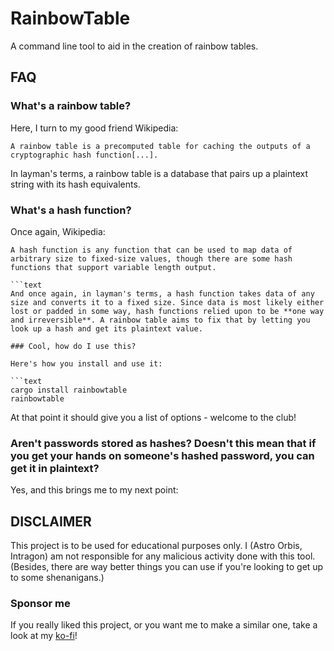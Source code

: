 # RainbowTable

A command line tool to aid in the creation of rainbow tables.

## FAQ

### What's a rainbow table?

Here, I turn to my good friend Wikipedia:

```text
A rainbow table is a precomputed table for caching the outputs of a cryptographic hash function[...].
```

In layman's terms, a rainbow table is a database that pairs up a plaintext string with its hash equivalents.

### What's a hash function?

Once again, Wikipedia:

```text
A hash function is any function that can be used to map data of arbitrary size to fixed-size values, though there are some hash functions that support variable length output.

```text
And once again, in layman's terms, a hash function takes data of any size and converts it to a fixed size. Since data is most likely either lost or padded in some way, hash functions relied upon to be **one way and irreversible**. A rainbow table aims to fix that by letting you look up a hash and get its plaintext value.

### Cool, how do I use this?

Here's how you install and use it:

```text
cargo install rainbowtable
rainbowtable
```

At that point it should give you a list of options -  welcome to the club!

### Aren't passwords stored as hashes? Doesn't this mean that if you get your hands on someone's hashed password, you can get it in plaintext?

Yes, and this brings me to my next point:

## DISCLAIMER

This project is to be used for educational purposes only. I (Astro Orbis, Intragon) am not responsible for any malicious activity done with this tool. (Besides, there are way better things you can use if you're looking to get up to some shenanigans.)

### Sponsor me

If you really liked this project, or you want me to make a similar one, take a look at my [ko-fi](https://ko-fi.com/astroorbis)!
